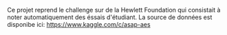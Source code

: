 Ce projet reprend le challenge sur de la Hewlett Foundation qui consistait à noter automatiquement des éssais d'étudiant. La source de données est disponibe ici: https://www.kaggle.com/c/asap-aes 
